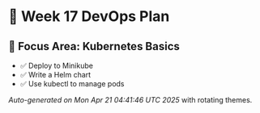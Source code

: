 # 📅 Week 17 DevOps Plan

## 🎯 Focus Area: Kubernetes Basics

- ✅ Deploy to Minikube
- ✅ Write a Helm chart
- ✅ Use kubectl to manage pods

_Auto-generated on Mon Apr 21 04:41:46 UTC 2025_ with rotating themes.
